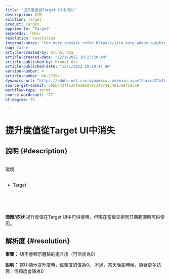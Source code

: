 ```yaml
---
title: "提升度值從Target UI中消失"
description: 說明
solution: Target
product: Target
applies-to: "Target"
keywords: 「KCS」
resolution: Resolution
internal-notes: "For more context refer https://jira.corp.adobe.com/browse/TGT-41844"
bug: false
article-created-by: Krunal Oza
article-created-date: "12/1/2022 10:27:20 AM"
article-published-by: Krunal Oza
article-published-date: "12/1/2022 10:29:47 AM"
version-number: 4
article-number: KA-17354
dynamics-url: "https://adobe-ent.crm.dynamics.com/main.aspx?forceUCI=1&pagetype=entityrecord&etn=knowledgearticle&id=3e2af4b9-6271-ed11-9561-6045bd006a22"
source-git-commit: 505b743ff13cfea8ed79c348741c4e13a9f2dca9
workflow-type: tm+mt
source-wordcount: '77'
ht-degree: 7%

---
```


# 提升度值從Target UI中消失

## 說明 {#description}

<br>環境<br><br>
- Target

<br><br> <br><br><b>問題/症狀</b>
提升度值在Target UI中可供使用，但現在當檢查相同日期範圍時可供使用。


## 解析度 {#resolution}




<b>事實：</b> UI不會顯示體驗的提升度（可信度為0）



<b>說明： </b>當UI顯示提升度時，信賴度的值為0。 不過，當天晚些時候，隨著更多訪客，信賴度會降為0
